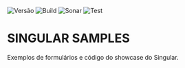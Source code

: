 ![Versão](https://img.shields.io/badge/version-0.4.9-lightgrey.svg) ![Build](https://img.shields.io/badge/build-success-brightgreen.svg) ![Sonar](https://img.shields.io/badge/sonar-ok-green.svg) ![Test](https://img.shields.io/badge/test-99%-yellow.svg)

# SINGULAR SAMPLES
Exemplos de formulários e código do showcase do Singular.

